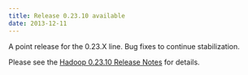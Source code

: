 ```yaml
---
title: Release 0.23.10 available
date: 2013-12-11
---
```


A point release for the 0.23.X line. Bug fixes to continue
stabilization.

Please see the [Hadoop 0.23.10 Release
Notes](http://hadoop.apache.org/docs/r0.23.10/hadoop-project-dist/hadoop-common/releasenotes.html)
for details.

